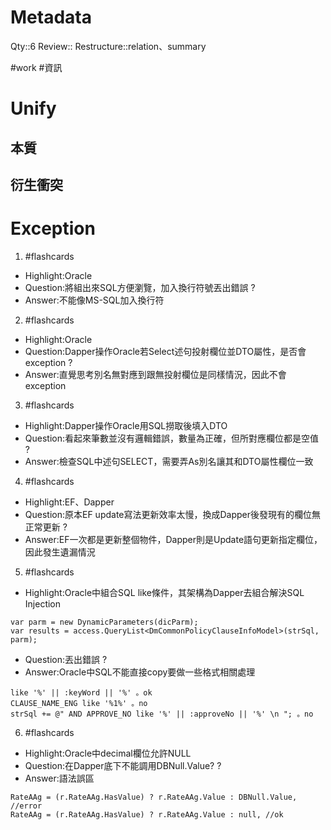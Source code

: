 # Metadata
Qty::6
Review::
Restructure::relation、summary

#work #資訊 
# Unify

## 本質

## 衍生衝突


# Exception


1. #flashcards 
- Highlight:Oracle
- Question:將組出來SQL方便瀏覽，加入換行符號丟出錯誤
?
- Answer:不能像MS-SQL加入換行符

2. #flashcards 
- Highlight:Oracle
- Question:Dapper操作Oracle若Select述句投射欄位並DTO屬性，是否會exception
?
- Answer:直覺思考別名無對應到跟無投射欄位是同樣情況，因此不會exception

3. #flashcards 
- Highlight:Dapper操作Oracle用SQL撈取後填入DTO
- Question:看起來筆數並沒有邏輯錯誤，數量為正確，但所對應欄位都是空值
?
- Answer:檢查SQL中述句SELECT，需要弄As別名讓其和DTO屬性欄位一致

4. #flashcards 
- Highlight:EF、Dapper
- Question:原本EF update寫法更新效率太慢，換成Dapper後發現有的欄位無正常更新
?
- Answer:EF一次都是更新整個物件，Dapper則是Update語句更新指定欄位，因此發生遺漏情況

5. #flashcards 
- Highlight:Oracle中組合SQL like條件，其架構為Dapper去組合解決SQL Injection
```
var parm = new DynamicParameters(dicParm);
var results = access.QueryList<DmCommonPolicyClauseInfoModel>(strSql, parm);
```
- Question:丟出錯誤
?
- Answer:Oracle中SQL不能直接copy要做一些格式相關處理
```
like '%' || :keyWord || '%' 。ok 
CLAUSE_NAME_ENG like '%1%' 。no
strSql += @" AND APPROVE_NO like '%' || :approveNo || '%' \n "; 。no
```

6. #flashcards 
- Highlight:Oracle中decimal欄位允許NULL
- Question:在Dapper底下不能調用DBNull.Value?
?
- Answer:語法誤區
```
RateAAg = (r.RateAAg.HasValue) ? r.RateAAg.Value : DBNull.Value, //error
RateAAg = (r.RateAAg.HasValue) ? r.RateAAg.Value : null, //ok
```
